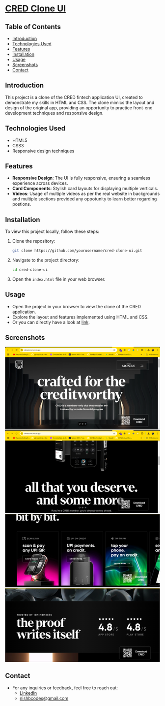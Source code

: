 # [CRED Clone UI](https://clonedcred.vercel.app/)

## Table of Contents
- [Introduction](#introduction)
- [Technologies Used](#technologies-used)
- [Features](#features)
- [Installation](#installation)
- [Usage](#usage)
- [Screenshots](#screenshots)
- [Contact](#contact)

## Introduction
This project is a clone of the CRED fintech application UI, created to demonstrate my skills in HTML and CSS. The clone mimics the layout and design of the original app, providing an opportunity to practice front-end development techniques and responsive design.

## Technologies Used
- HTML5
- CSS3
- Responsive design techniques

## Features
- **Responsive Design**: The UI is fully responsive, ensuring a seamless experience across devices.
- **Card Components**: Stylish card layouts for displaying multiple verticals.
- **Videos**: Usage of multiple videos as per the real website in backgrounds and multiple sections provided any oppotunity to learn better regarding postions.

## Installation
To view this project locally, follow these steps:

1. Clone the repository:
   ```bash
   git clone https://github.com/yourusername/cred-clone-ui.git
   ```
2. Navigate to the project directory:
    ```bash
    cd cred-clone-ui
    ```
3. Open the ```index.html``` file in your web browser.

## Usage
* Open the project in your browser to view the clone of the CRED application.
* Explore the layout and features implemented using HTML and CSS.
* Or you can directly have a look at [link](https://clonedcred.vercel.app/).

## Screenshots
![alt text](/images/ssc1.png)
![alt text](/images/ssc2.png)
![alt text](/images/ssc3.png)
![alt text](/images/ssc4.png)

## Contact
* For any inquiries or feedback, feel free to reach out:
    * [LinkedIn](https://www.linkedin.com/in/nishchay-bhatia/)
    * nishbcodes@gmail.com 

